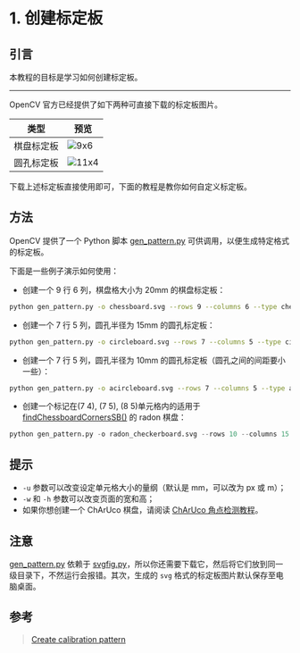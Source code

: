 # 1. 创建标定板

## 引言

本教程的目标是学习如何创建标定板。

---

OpenCV 官方已经提供了如下两种可直接下载的标定板图片。

| 类型       | 预览                                                                          |
| ---------- | ----------------------------------------------------------------------------- |
| 棋盘标定板 | ![9x6](https://cdn.delivr.net/gh/opencv/opencv@4.x/doc/pattern.png)           |
| 圆孔标定板 | ![11x4](https://cdn.delivr.net/gh/opencv/opencv@4.x/doc/acircles_pattern.png) |

下载上述标定板直接使用即可，下面的教程是教你如何自定义标定板。

## 方法

OpenCV 提供了一个 Python 脚本 [gen_pattern.py](https://github.com/opencv/opencv/blob/4.x/doc/pattern_tools/gen_pattern.py) 可供调用，以便生成特定格式的标定板。

下面是一些例子演示如何使用：

- 创建一个 9 行 6 列，棋盘格大小为 20mm 的棋盘标定板：

```bash
python gen_pattern.py -o chessboard.svg --rows 9 --columns 6 --type checkerboard --square_size 20
```

- 创建一个 7 行 5 列，圆孔半径为 15mm 的圆孔标定板：

```bash
python gen_pattern.py -o circleboard.svg --rows 7 --columns 5 --type circles --square_size 15
```

- 创建一个 7 行 5 列，圆孔半径为 10mm 的圆孔标定板（圆孔之间的间距要小一些）：

```bash
python gen_pattern.py -o acircleboard.svg --rows 7 --columns 5 --type acircles --square_size 10 --radius_rate 2
```

- 创建一个标记在(7 4), (7 5), (8 5)单元格内的适用于 [findChessboardCornersSB()](https://docs.opencv.org/4.x/d9/d0c/group__calib3d.html#gadc5bcb05cb21cf1e50963df26986d7c9) 的 radon 棋盘：

```python
python gen_pattern.py -o radon_checkerboard.svg --rows 10 --columns 15 --type radon_checkerboard -s 12.1 -m 7 4 7 5 8 5
```

## 提示

- `-u` 参数可以改变设定单元格大小的量纲（默认是 mm，可以改为 px 或 m）；
- `-w` 和 `-h` 参数可以改变页面的宽和高；
- 如果你想创建一个 ChArUco 棋盘，请阅读 [ChArUco 角点检测教程](https://docs.opencv.org/4.x/df/d4a/tutorial_charuco_detection.html)。

## 注意

[gen_pattern.py](https://github.com/opencv/opencv/blob/4.x/doc/pattern_tools/gen_pattern.py) 依赖于 [svgfig.py](https://github.com/opencv/opencv/blob/4.x/doc/pattern_tools/svgfig.py)，所以你还需要下载它，然后将它们放到同一级目录下，不然运行会报错。其次，生成的 `svg` 格式的标定板图片默认保存至电脑桌面。

## 参考

> [Create calibration pattern](https://docs.opencv.org/4.x/da/d0d/tutorial_camera_calibration_pattern.html)
